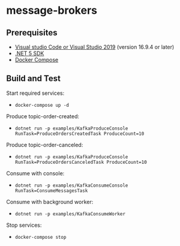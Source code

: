 # message-brokers

## Prerequisites
* [Visual studio Code or Visual Studio 2019](https://visualstudio.microsoft.com/) (version 16.9.4 or later)
* [.NET 5 SDK](https://dotnet.microsoft.com/download/dotnet/5.0)
* [Docker Compose](https://docs.docker.com/compose/install/)

## Build and Test
Start required services:
* `docker-compose up -d`


Produce topic-order-created:
* `dotnet run -p examples/KafkaProduceConsole RunTask=ProduceOrdersCreatedTask ProduceCount=10`

Produce topic-order-canceled:
* `dotnet run -p examples/KafkaProduceConsole RunTask=ProduceOrdersCanceledTask ProduceCount=10`

Consume with console:
* `dotnet run -p examples/KafkaConsumeConsole RunTask=ConsumeMessagesTask`

Consume with background worker:
* `dotnet run -p examples/KafkaConsumeWorker`


Stop services:
* `docker-compose stop`
